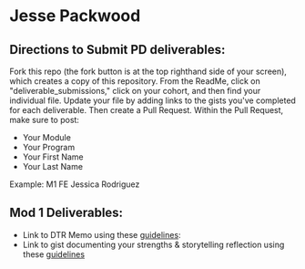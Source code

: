# Jesse Packwood

## Directions to Submit PD deliverables:
Fork this repo (the fork button is at the top righthand side of your screen), which creates a copy of this repository. From the ReadMe, click on "deliverable_submissions," click on your cohort, and then find your individual file. Update your file by adding links to the gists you've completed for each deliverable. Then create a Pull Request. Within the Pull Request, make sure to post:

* Your Module
* Your Program
* Your First Name
* Your Last Name

Example: M1 FE Jessica Rodriguez

## Mod 1 Deliverables:
* Link to DTR Memo using these [guidelines](https://gist.github.com/bfarestadrittel/a2b36a35732df61ce443f47f43a145f9):
* Link to gist documenting your strengths & storytelling reflection using these [guidelines](https://gist.github.com/Jessewood/b022c4c761a33d69362469335ff67ca5)
